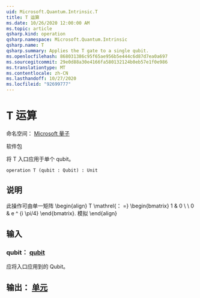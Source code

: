 ```yaml
---
uid: Microsoft.Quantum.Intrinsic.T
title: T 运算
ms.date: 10/26/2020 12:00:00 AM
ms.topic: article
qsharp.kind: operation
qsharp.namespace: Microsoft.Quantum.Intrinsic
qsharp.name: T
qsharp.summary: Applies the T gate to a single qubit.
ms.openlocfilehash: 868031386c95f65ae956b5e444c6d87d7ea0a697
ms.sourcegitcommit: 29e0d88a30e4166fa580132124b0eb57e1f0e986
ms.translationtype: MT
ms.contentlocale: zh-CN
ms.lasthandoff: 10/27/2020
ms.locfileid: "92699777"
---
```

# <a name="t-operation"></a>T 运算

命名空间： [Microsoft 量子](xref:Microsoft.Quantum.Intrinsic)

软件包 [](https://nuget.org/packages/)


将 T 入口应用于单个 qubit。

```qsharp
operation T (qubit : Qubit) : Unit
```


## <a name="description"></a>说明

此操作可由单一矩阵 \begin{align} T \mathrel{： =} \begin{bmatrix} 1 & 0 \\ \\ 0 & e ^ {i \pi/4} \end{bmatrix}. 模拟
\end{align}

## <a name="input"></a>输入

### <a name="qubit--qubit"></a>qubit： [qubit](xref:microsoft.quantum.lang-ref.qubit)

应将入口应用到的 Qubit。



## <a name="output--unit"></a>输出： [单元](xref:microsoft.quantum.lang-ref.unit)

